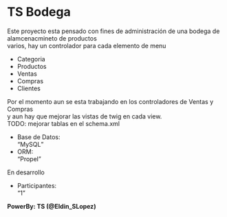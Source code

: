 <b>TS Bodega</b><br/>
========================
<P>Este proyecto esta pensado con fines de administración de una bodega de alamcenacmineto de productos<br/>
varios, hay un controlador para cada elemento de menu
<ul>
	<li>Categoria</li>
	<li>Productos</li>
  <li>Ventas</li>
  <li>Compras</li>
  <li>Clientes</li>
</ul>
</P>
<p>Por el momento aun se esta trabajando en los controladores de Ventas y Compras <br/>
y aun hay que mejorar las vistas de twig en cada view. <br/>
TODO: mejorar tablas en el schema.xml
</p>
<p>
<ul>
	<li>Base de Datos:</li>
	<q>MySQL</q>
	<li>ORM:</li>
	<q>Propel</q>
</ul>
</p>
<p>En desarrollo</p>

<ul>
	<li>Participantes:</li>
	<q>1</q>
</ul>

<b>PowerBy: TS (@Eldin_SLopez)</b>
